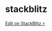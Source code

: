 # stackblitz

[Edit on StackBlitz ⚡️](https://stackblitz.com/edit/stackblitz-webcontainer-api-starter-ubnbzk)